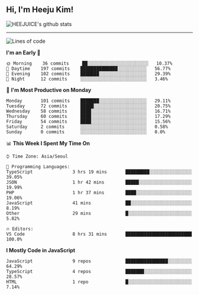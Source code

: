 ## Hi, I'm Heeju Kim!

![HEEJUICE's github stats](https://github-readme-stats.vercel.app/api?username=HEEJUICE&show_icons=true)

---
<!--START_SECTION:waka-->
![Lines of code](https://img.shields.io/badge/From%20Hello%20World%20I%27ve%20Written-17.9%20million%20lines%20of%20code-blue)

**I'm an Early 🐤** 

```text
🌞 Morning    36 commits     ██░░░░░░░░░░░░░░░░░░░░░░░   10.37% 
🌆 Daytime    197 commits    ██████████████░░░░░░░░░░░   56.77% 
🌃 Evening    102 commits    ███████░░░░░░░░░░░░░░░░░░   29.39% 
🌙 Night      12 commits     ░░░░░░░░░░░░░░░░░░░░░░░░░   3.46%

```
📅 **I'm Most Productive on Monday** 

```text
Monday       101 commits    ███████░░░░░░░░░░░░░░░░░░   29.11% 
Tuesday      72 commits     █████░░░░░░░░░░░░░░░░░░░░   20.75% 
Wednesday    58 commits     ████░░░░░░░░░░░░░░░░░░░░░   16.71% 
Thursday     60 commits     ████░░░░░░░░░░░░░░░░░░░░░   17.29% 
Friday       54 commits     ████░░░░░░░░░░░░░░░░░░░░░   15.56% 
Saturday     2 commits      ░░░░░░░░░░░░░░░░░░░░░░░░░   0.58% 
Sunday       0 commits      ░░░░░░░░░░░░░░░░░░░░░░░░░   0.0%

```


📊 **This Week I Spent My Time On** 

```text
⌚︎ Time Zone: Asia/Seoul

💬 Programming Languages: 
TypeScript               3 hrs 19 mins       █████████░░░░░░░░░░░░░░░░   39.05% 
JSON                     1 hr 42 mins        █████░░░░░░░░░░░░░░░░░░░░   19.99% 
PHP                      1 hr 37 mins        ████░░░░░░░░░░░░░░░░░░░░░   19.06% 
JavaScript               41 mins             ██░░░░░░░░░░░░░░░░░░░░░░░   8.19% 
Other                    29 mins             █░░░░░░░░░░░░░░░░░░░░░░░░   5.82%

🔥 Editors: 
VS Code                  8 hrs 31 mins       █████████████████████████   100.0%

```

**I Mostly Code in JavaScript** 

```text
JavaScript               9 repos             ████████████████░░░░░░░░░   64.29% 
TypeScript               4 repos             ███████░░░░░░░░░░░░░░░░░░   28.57% 
HTML                     1 repo              █░░░░░░░░░░░░░░░░░░░░░░░░   7.14%

```



<!--END_SECTION:waka-->
